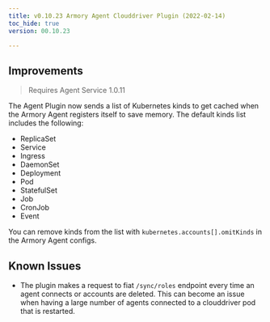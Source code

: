 ```yaml
---
title: v0.10.23 Armory Agent Clouddriver Plugin (2022-02-14)
toc_hide: true
version: 00.10.23

---
```


## Improvements

> Requires Agent Service 1.0.11

The Agent Plugin now sends a list of Kubernetes kinds to get cached when the Armory Agent registers itself to save memory. The default kinds list includes the following:

- ReplicaSet
- Service
- Ingress
- DaemonSet
- Deployment
- Pod
- StatefulSet
- Job
- CronJob
- Event

You can remove kinds from the list with `kubernetes.accounts[].omitKinds` in the Armory Agent configs.

## Known Issues

* The plugin makes a request to fiat `/sync/roles` endpoint every time an agent connects or accounts are deleted. This can become an issue when having a large number of agents connected to a clouddriver pod that is restarted.
